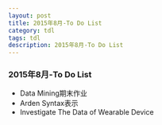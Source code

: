 ```yaml
---
layout: post
title: 2015年8月-To Do List
category: tdl
tags: tdl
description: 2015年8月-To Do List
---
```


### 2015年8月-To Do List

- Data Mining期末作业
- Arden Syntax表示
- Investigate The Data of Wearable Device